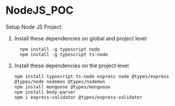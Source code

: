 # NodeJS_POC
Setup Node JS Project:
1. Install these dependencies on global and project level

   
         npm install -g typescript node
         npm install -g typescript ts-node

3. Install these dependencies on the project level

   
       npm install typescript ts-node express node @types/express @types/node nodemon @types/nodemon    
       npm install mongoose @types/mongoose
       npm install body-parser
       npm i express-validator @types/express-validator
      
